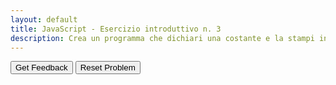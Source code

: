 ```yaml
---
layout: default
title: JavaScript - Esercizio introduttivo n. 3
description: Crea un programma che dichiari una costante e la stampi in console. 
---
```



<div id="js_intro-3-sortableTrash" class="sortable-code"></div> 
<div id="js_intro-3-sortable" class="sortable-code"></div> 
<div style="clear:both;"></div> 
<p> 
    <input id="js_intro-3-feedbackLink" value="Get Feedback" type="button" /> 
    <input id="js_intro-3-newInstanceLink" value="Reset Problem" type="button" /> 
</p> 
<script type="text/javascript"> 
(function(){
  var initial = "const myBirthday = &#039;18.04.1982&#039;;\n" +
    "console.log(&quot;My Birthday is:&quot;, myBirthday);\n" +
    "myBirthday = &#039;01.01.2001&#039;; #distractor\n" +
    "console.log(&quot;My Birthday is:&quot;-&gt;myBirthday); #distractor\n" +
    "console.log(&quot;My Birthday is:&quot;.myBirthday); #distractor";
  var parsonsPuzzle = new ParsonsWidget({
    "sortableId": "js_intro-3-sortable",
    "max_wrong_lines": 10,
    "grader": ParsonsWidget._graders.LineBasedGrader,
    "exec_limit": 2500,
    "can_indent": true,
    "x_indent": 50,
    "lang": "en",
    "show_feedback": true,
    "trashId": "js_intro-3-sortableTrash"
  });
  parsonsPuzzle.init(initial);
  parsonsPuzzle.shuffleLines();
  $("#js_intro-3-newInstanceLink").click(function(event){ 
      event.preventDefault(); 
      parsonsPuzzle.shuffleLines(); 
  }); 
  $("#js_intro-3-feedbackLink").click(function(event){ 
      event.preventDefault(); 
      parsonsPuzzle.getFeedback(); 
  }); 
})(); 
</script>
